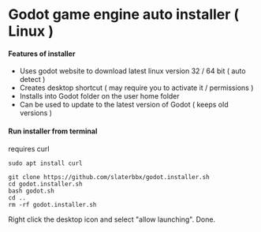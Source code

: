 # Godot game engine auto installer ( Linux )
#### Features of installer
- Uses godot website to download latest linux version 32 / 64 bit ( auto detect )
- Creates desktop shortcut ( may require you to activate it / permissions )
- Installs into Godot folder on the user home folder
- Can be used to update to the latest version of Godot ( keeps old versions )

#### Run installer from terminal
requires curl
```
sudo apt install curl
```
```
git clone https://github.com/slaterbbx/godot.installer.sh
cd godot.installer.sh
bash godot.sh
cd ..
rm -rf godot.installer.sh
```
Right click the desktop icon and select "allow launching".
Done.